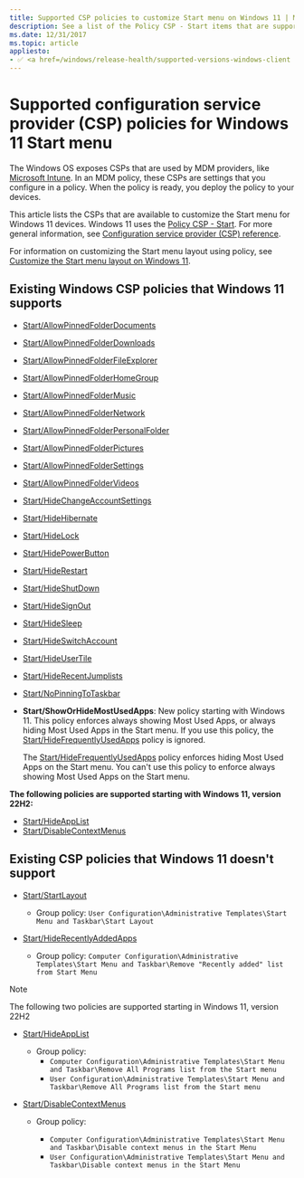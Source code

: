 ```yaml
---
title: Supported CSP policies to customize Start menu on Windows 11 | Microsoft Docs
description: See a list of the Policy CSP - Start items that are supported on Windows 11 to customize the Start menu.
ms.date: 12/31/2017
ms.topic: article
appliesto:
- ✅ <a href=/windows/release-health/supported-versions-windows-client target=_blank>Windows 11</a>
--- 
```


# Supported configuration service provider (CSP) policies for Windows 11 Start menu 

The Windows OS exposes CSPs that are used by MDM providers, like [Microsoft Intune](/mem/intune/fundamentals/what-is-intune). In an MDM policy, these CSPs are settings that you configure in a policy. When the policy is ready, you deploy the policy to your devices. 

This article lists the CSPs that are available to customize the Start menu for Windows 11 devices. Windows 11 uses the [Policy CSP - Start](/windows/client-management/mdm/policy-csp-start). For more general information, see [Configuration service provider (CSP) reference](/windows/client-management/mdm/configuration-service-provider-reference). 

For information on customizing the Start menu layout using policy, see [Customize the Start menu layout on Windows 11](customize-start-menu-layout-windows-11.md). 

## Existing Windows CSP policies that Windows 11 supports 

- [Start/AllowPinnedFolderDocuments](/windows/client-management/mdm/policy-csp-start#start-allowpinnedfolderdocuments)
- [Start/AllowPinnedFolderDownloads](/windows/client-management/mdm/policy-csp-start#start-allowpinnedfolderfileexplorer)
- [Start/AllowPinnedFolderFileExplorer](/windows/client-management/mdm/policy-csp-start#start-allowpinnedfolderhomegroup)
- [Start/AllowPinnedFolderHomeGroup](/windows/client-management/mdm/policy-csp-start#start-allowpinnedfolderhomegroup)
- [Start/AllowPinnedFolderMusic](/windows/client-management/mdm/policy-csp-start#start-allowpinnedfoldermusic)
- [Start/AllowPinnedFolderNetwork](/windows/client-management/mdm/policy-csp-start#start-allowpinnedfoldernetwork)
- [Start/AllowPinnedFolderPersonalFolder](/windows/client-management/mdm/policy-csp-start#start-allowpinnedfolderpersonalfolder)
- [Start/AllowPinnedFolderPictures](/windows/client-management/mdm/policy-csp-start#start-allowpinnedfolderpictures)
- [Start/AllowPinnedFolderSettings](/windows/client-management/mdm/policy-csp-start#start-allowpinnedfoldersettings)
- [Start/AllowPinnedFolderVideos](/windows/client-management/mdm/policy-csp-start#start-allowpinnedfoldervideos)
- [Start/HideChangeAccountSettings](/windows/client-management/mdm/policy-csp-start#start-hidechangeaccountsettings)
- [Start/HideHibernate](/windows/client-management/mdm/policy-csp-start#start-hidehibernate)
- [Start/HideLock](/windows/client-management/mdm/policy-csp-start#start-hidelock)
- [Start/HidePowerButton](/windows/client-management/mdm/policy-csp-start#start-hidepowerbutton)
- [Start/HideRestart](/windows/client-management/mdm/policy-csp-start#start-hiderestart)
- [Start/HideShutDown](/windows/client-management/mdm/policy-csp-start#start-hideshutdown)
- [Start/HideSignOut](/windows/client-management/mdm/policy-csp-start#start-hidesignout)
- [Start/HideSleep](/windows/client-management/mdm/policy-csp-start#start-hidesleep)
- [Start/HideSwitchAccount](/windows/client-management/mdm/policy-csp-start#start-hideswitchaccount)
- [Start/HideUserTile](/windows/client-management/mdm/policy-csp-start#start-hideusertile)
- [Start/HideRecentJumplists](/windows/client-management/mdm/policy-csp-start#start-hiderecentjumplists)
- [Start/NoPinningToTaskbar](/windows/client-management/mdm/policy-csp-start#start-nopinningtotaskbar)
- **Start/ShowOrHideMostUsedApps**: New policy starting with Windows 11. This policy enforces always showing Most Used Apps, or always hiding Most Used Apps in the Start menu. If you use this policy, the [Start/HideFrequentlyUsedApps](/windows/client-management/mdm/policy-csp-start#start-hidefrequentlyusedapps) policy is ignored. 

  The [Start/HideFrequentlyUsedApps](/windows/client-management/mdm/policy-csp-start#start-hidefrequentlyusedapps) policy enforces hiding Most Used Apps on the Start menu. You can't use this policy to enforce always showing Most Used Apps on the Start menu. 

**The following policies are supported starting with Windows 11, version 22H2:** 

- [Start/HideAppList](/windows/client-management/mdm/policy-csp-start#start-hideapplist)
- [Start/DisableContextMenus](/windows/client-management/mdm/policy-csp-start#start-disablecontextmenus)
## Existing CSP policies that Windows 11 doesn't support 

- [Start/StartLayout](/windows/client-management/mdm/policy-csp-start#start-startlayout)
  - Group policy: `User Configuration\Administrative Templates\Start Menu and Taskbar\Start Layout` 

- [Start/HideRecentlyAddedApps](/windows/client-management/mdm/policy-csp-start#start-hiderecentlyaddedapps)
  - Group policy: `Computer Configuration\Administrative Templates\Start Menu and Taskbar\Remove "Recently added" list from Start Menu`
  

> [!NOTE]
> The following two policies are supported starting in Windows 11, version 22H2 

- [Start/HideAppList](/windows/client-management/mdm/policy-csp-start#start-hideapplist)
  - Group policy:
    - `Computer Configuration\Administrative Templates\Start Menu and Taskbar\Remove All Programs list from the Start menu`
    - `User Configuration\Administrative Templates\Start Menu and Taskbar\Remove All Programs list from the Start menu` 

- [Start/DisableContextMenus](/windows/client-management/mdm/policy-csp-start#start-disablecontextmenus)
  - Group policy: 

    - `Computer Configuration\Administrative Templates\Start Menu and Taskbar\Disable context menus in the Start Menu`
    - `User Configuration\Administrative Templates\Start Menu and Taskbar\Disable context menus in the Start Menu`
